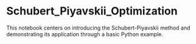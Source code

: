 # Schubert_Piyavskii_Optimization
 This notebook centers on introducing the Schubert-Piyavskii method and demonstrating its application through a basic Python example. 
